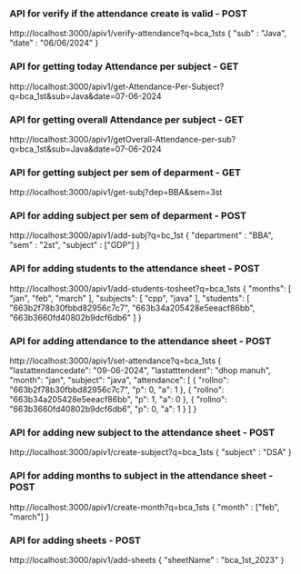 ### API for verify if the attendance create is valid - POST
http://localhost:3000/apiv1/verify-attendance?q=bca_1sts
{
 "sub" : "Java",
 "date" : "06/06/2024"
}

### API for getting today Attendance per subject - GET
http://localhost:3000/apiv1/get-Attendance-Per-Subject?q=bca_1st&sub=Java&date=07-06-2024



### API for getting overall Attendance per subject - GET
http://localhost:3000/apiv1/getOverall-Attendance-per-sub?q=bca_1st&sub=Java&date=07-06-2024




### API for getting subject per sem of deparment - GET
http://localhost:3000/apiv1/get-subj?dep=BBA&sem=3st



### API for adding subject per sem of deparment - POST
http://localhost:3000/apiv1/add-subj?q=bc_1st
{
  "department" : "BBA",
  "sem" : "2st",
  "subject" : ["GDP"]
}


### API for adding students to the attendance sheet - POST
http://localhost:3000/apiv1/add-students-tosheet?q=bca_1sts
{
  "months": [
    "jan",
    "feb",
    "march"
  ],
  "subjects": [
    "cpp",
    "java"
  ],
  "students": [
    "663b2f78b30fbbd82956c7c7",
    "663b34a205428e5eeacf86bb",
    "663b3660fd40802b9dcf6db6"
  ]
}



### API for adding attendance to the attendance sheet - POST
http://localhost:3000/apiv1/set-attendance?q=bca_1sts
{
  "lastattendancedate": "09-06-2024",
  "lastatttendent": "dhop manuh",
  "month": "jan",
  "subject": "java",
  "attendance": [
    {
      "rollno": "663b2f78b30fbbd82956c7c7",
      "p": 0,
      "a": 1
    },
    {
      "rollno": "663b34a205428e5eeacf86bb",
      "p": 1,
      "a": 0
    },
    {
      "rollno": "663b3660fd40802b9dcf6db6",
      "p": 0,
      "a": 1
    }
  ]
}

### API for adding new subject to the attendance sheet - POST
http://localhost:3000/apiv1/​create-subject?q=bca_1sts
{
  "subject" : "DSA"
}


### API for adding months to subject in the attendance sheet - POST
http://localhost:3000/apiv1/create-month?q=bca_1sts
{
  "month" : ["feb", "march"]
}


### API for adding sheets - POST
http://localhost:3000/apiv1/add-sheets
{
  "sheetName" : "bca_1st_2023"
}